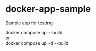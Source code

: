 # docker-app-sample
Sample app for testing

docker compose up --build  
or  
docker compose up -d --build
